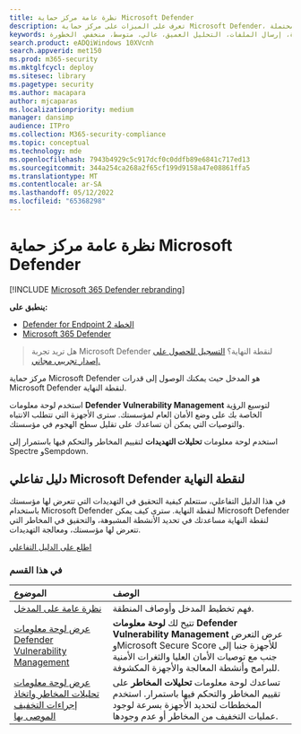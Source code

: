 ```yaml
---
title: نظرة عامة مركز حماية Microsoft Defender
description: تعرف على الميزات على مركز حماية Microsoft Defender، بما في ذلك كيفية عمل التنبيهات، واقتراحات حول كيفية التحقيق في الخروقات والهجمات المحتملة.
keywords: لوحة المعلومات، قائمة انتظار التنبيهات، إدارة التنبيهات، التحقيق، التحقيق في التنبيهات، التحقيق في الأجهزة، إرسال الملفات، التحليل العميق، عالي، متوسط، منخفض، الخطورة، ioc، ioa
search.product: eADQiWindows 10XVcnh
search.appverid: met150
ms.prod: m365-security
ms.mktglfcycl: deploy
ms.sitesec: library
ms.pagetype: security
ms.author: macapara
author: mjcaparas
ms.localizationpriority: medium
manager: dansimp
audience: ITPro
ms.collection: M365-security-compliance
ms.topic: conceptual
ms.technology: mde
ms.openlocfilehash: 7943b4929c5c917dcf0c0ddfb89e6841c717ed13
ms.sourcegitcommit: 344a254ca268a2f65cf199d9158a47e08861ffa5
ms.translationtype: MT
ms.contentlocale: ar-SA
ms.lasthandoff: 05/12/2022
ms.locfileid: "65368298"
---
```

# <a name="overview-of-microsoft-defender-security-center"></a>نظرة عامة مركز حماية Microsoft Defender

[!INCLUDE [Microsoft 365 Defender rebranding](../../includes/microsoft-defender.md)]


**ينطبق على:**
- [Defender for Endpoint الخطة 2](https://go.microsoft.com/fwlink/?linkid=2154037)
- [Microsoft 365 Defender](https://go.microsoft.com/fwlink/?linkid=2118804)


> هل تريد تجربة Microsoft Defender لنقطة النهاية؟ [التسجيل للحصول على إصدار تجريبي مجاني.](https://signup.microsoft.com/create-account/signup?products=7f379fee-c4f9-4278-b0a1-e4c8c2fcdf7e&ru=https://aka.ms/MDEp2OpenTrial?ocid=docs-wdatp-usewdatp-abovefoldlink)

مركز حماية Microsoft Defender هو المدخل حيث يمكنك الوصول إلى قدرات Microsoft Defender لنقطة النهاية.

استخدم لوحة معلومات **Defender Vulnerability Management** لتوسيع الرؤية الخاصة بك على وضع الأمان العام لمؤسستك. سترى الأجهزة التي تتطلب الانتباه والتوصيات التي يمكن أن تساعدك على تقليل سطح الهجوم في مؤسستك.

استخدم لوحة معلومات **تحليلات التهديدات** لتقييم المخاطر والتحكم فيها باستمرار إلى Spectre وSempdown.

## <a name="microsoft-defender-for-endpoint-interactive-guide"></a>دليل تفاعلي Microsoft Defender لنقطة النهاية
في هذا الدليل التفاعلي، ستتعلم كيفية التحقيق في التهديدات التي تتعرض لها مؤسستك باستخدام Microsoft Defender لنقطة النهاية. سترى كيف يمكن Microsoft Defender لنقطة النهاية مساعدتك في تحديد الأنشطة المشبوهة، والتحقيق في المخاطر التي تتعرض لها مؤسستك، ومعالجة التهديدات.

[اطلع على الدليل التفاعلي](https://aka.ms/MSDE-IG)

### <a name="in-this-section"></a>في هذا القسم

الموضوع | الوصف
:---|:---
[نظرة عامة على المدخل](portal-overview.md) | فهم تخطيط المدخل وأوصاف المنطقة.
[عرض لوحة معلومات Defender Vulnerability Management](../defender-vulnerability-management/tvm-dashboard-insights.md) | تتيح لك **لوحة معلومات Defender Vulnerability Management** عرض التعرض وMicrosoft Secure Score للأجهزة جنبا إلى جنب مع توصيات الأمان العليا والثغرات الأمنية للبرامج وأنشطة المعالجة والأجهزة المكشوفة.
[عرض لوحة معلومات تحليلات المخاطر واتخاذ إجراءات التخفيف الموصى بها](threat-analytics.md) | تساعدك لوحة معلومات **تحليلات المخاطر** على تقييم المخاطر والتحكم فيها باستمرار. استخدم المخططات لتحديد الأجهزة بسرعة لوجود عمليات التخفيف من المخاطر أو عدم وجودها.
